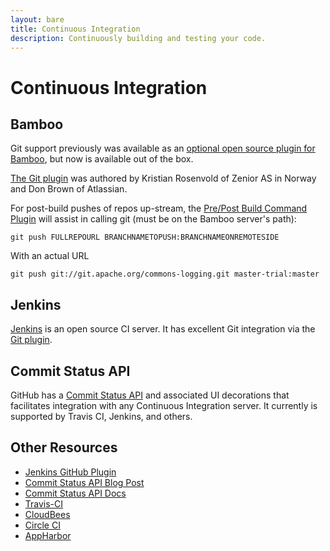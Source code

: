 ```yaml
---
layout: bare
title: Continuous Integration
description: Continuously building and testing your code.
---
```


# Continuous Integration

## Bamboo
Git support previously was available as an [optional open source plugin for Bamboo](https://labs.atlassian.com/wiki/display/BGIT/Home), but now is available out of the box.

[The Git plugin](https://labs.atlassian.com/wiki/display/BGIT/Home) was authored by Kristian Rosenvold of Zenior AS in Norway and Don Brown of Atlassian.

For post-build pushes of repos up-stream, the [Pre/Post Build Command Plugin](https://plugins.atlassian.com/plugin/details/5581) will assist in calling git (must be on the Bamboo server's path):

    git push FULLREPOURL BRANCHNAMETOPUSH:BRANCHNAMEONREMOTESIDE
    
With an actual URL

    git push git://git.apache.org/commons-logging.git master-trial:master


## Jenkins

[Jenkins](http://jenkins-ci.org/) is an open source CI server. It has excellent Git integration via the [Git plugin](https://wiki.jenkins-ci.org/display/JENKINS/Git+Plugin).


## Commit Status API

GitHub has a [Commit Status API](https://github.com/blog/1227-commit-status-api) and associated UI decorations that facilitates integration with any Continuous Integration server. It currently is supported by Travis CI, Jenkins, and others.


## Other Resources

* [Jenkins GitHub Plugin](https://wiki.jenkins-ci.org/display/JENKINS/GitHub+Plugin)
* [Commit Status API Blog Post](https://github.com/blog/1227-commit-status-api)
* [Commit Status API Docs](http://developer.github.com/v3/repos/statuses/)
* [Travis-CI](http://travis-ci.org)
* [CloudBees](http://www.cloudbees.com)
* [Circle CI](https://circleci.com)
* [AppHarbor](http://blog.appharbor.com/2012/09/06/github-commit-status-api-now-supported)

